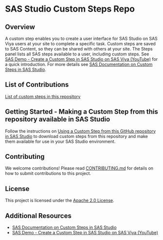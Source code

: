 # SAS Studio Custom Steps Repo

## Overview

A custom step enables you to create a user interface for SAS Studio on SAS Viya users at your site to complete a specific task. Custom steps are saved to SAS Content, so they can be shared with others at your site. The Steps panel lists all SAS steps available to a user, including custom steps.
See [SAS Demo - Create a Custom Step in SAS Studio on SAS Viya (YouTube)](https://www.youtube.com/watch?v=vkI0mysfAkQ) for a quick introduction. For more details see [SAS Documentation on Custom Steps in SAS Studio](https://documentation.sas.com/?cdcId=webeditorcdc&cdcVersion=default&docsetId=webeditorsteps&docsetTarget=titlepage.htm). 

## List of Contributions

[List of custom steps in this repository](./CUSTOM_STEPS_LIST.md)

## Getting Started - Making a Custom Step from this repository available in SAS Studio 

Follow the instructions on [Using a Custom Step from this GitHub repository in SAS Studio](./docs/IMPORT_CUSTOM_STEP.md) to download custom steps from this repository and make them available for use in your SAS Studio environment.

## Contributing

We welcome contributions! Please read [CONTRIBUTING.md](CONTRIBUTING.md) for details on how to submit contributions to this project.

## License

This project is licensed under the [Apache 2.0 License](LICENSE).

## Additional Resources

* [SAS Documentation on Custom Steps in SAS Studio](https://documentation.sas.com/?cdcId=webeditorcdc&cdcVersion=default&docsetId=webeditorsteps&docsetTarget=titlepage.htm)
* [SAS Demo - Create a Custom Step in SAS Studio on SAS Viya (YouTube)](https://www.youtube.com/watch?v=vkI0mysfAkQ)

